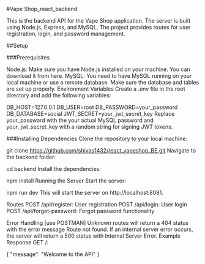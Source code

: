 #Vape Shop_react_backend

This is the backend API for the Vape Shop application. The server is built using Node.js, Express, and MySQL. The project provides routes for user registration, login, and password management.

##Setup

###Prerequisites

Node.js: Make sure you have Node.js installed on your machine. You can download it from here.
MySQL: You need to have MySQL running on your local machine or use a remote database. Make sure the database and tables are set up properly.
Environment Variables
Create a .env file in the root directory and add the following variables:

DB_HOST=127.0.0.1
DB_USER=root
DB_PASSWORD=your_password
DB_DATABASE=social
JWT_SECRET=your_jwt_secret_key
Replace your_password with the your actual MySQL password and your_jwt_secret_key with a random string for signing JWT tokens.

###Installing Dependencies
Clone the repository to your local machine:

git clone https://github.com/shivas1432/react_vapeshop_BE.git
Navigate to the backend folder:

cd backend
Install the dependencies:

npm install
Running the Server
Start the server:

npm run dev
This will start the server on http://localhost:8081.

Routes
POST /api/register: User registration
POST /api/login: User login
POST /api/forgot-password: Forgot password functionality

Error Handling 
[use POSTMAN]
Unknown routes will return a 404 status with the error message Route not found.
If an internal server error occurs, the server will return a 500 status with Internal Server Error.
Example Response
GET /:

{
  "message": "Welcome to the API"
}